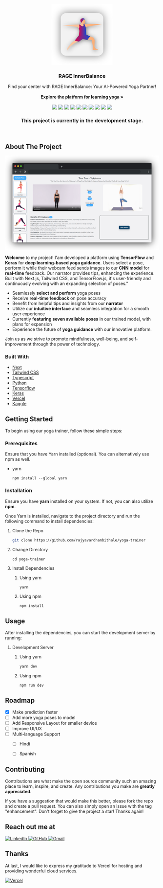                          
<br/>
<div align="center">
<a href="https://rage-innerbalance.vercel.app/">
<img src="images/logo/logo_men_shadow.png" alt="Logo" width="200" height="200">
</a>
<h3 align="center">RAGE InnerBalance</h3>
<p align="center">
Find your center with RAGE InnerBalance: Your AI-Powered Yoga Partner!
<br/>
<br/>
<a href="https://rage-innerbalance.vercel.app/">
<strong>Explore the platform for learning yoga »</strong></a>
<br/>
<br/>
<img src="https://img.shields.io/badge/Next.js-000000.svg?style=for-the-badge&logo=nextdotjs&logoColor=white"/>

<img src="https://img.shields.io/badge/Tailwind%20CSS-06B6D4.svg?style=for-the-badge&logo=Tailwind-CSS&logoColor=white"/>
<img src="https://img.shields.io/badge/TypeScript-3178C6.svg?style=for-the-badge&logo=TypeScript&logoColor=white"/>

<img src="https://img.shields.io/badge/Python-3776AB.svg?style=for-the-badge&logo=Python&logoColor=white"/>

<img src="https://img.shields.io/badge/TensorFlow-FF6F00.svg?style=for-the-badge&logo=TensorFlow&logoColor=white"/>

<img src="https://img.shields.io/badge/Keras-D00000.svg?style=for-the-badge&logo=Keras&logoColor=white"/>

<img src="https://img.shields.io/badge/Ionic-3880FF.svg?style=for-the-badge&logo=Ionic&logoColor=white"/>


<img src="https://img.shields.io/badge/Vercel-000000.svg?style=for-the-badge&logo=Vercel&logoColor=white"/>

<img src="https://img.shields.io/badge/Inkscape-000000.svg?style=for-the-badge&logo=Inkscape&logoColor=white"/>

<img src="https://img.shields.io/badge/Kaggle-20BEFF.svg?style=for-the-badge&logo=Kaggle&logoColor=white"/>



</p>
<h3 align="center">This project is currently in the development stage.</h3>
<br/>
</div>


 ## About The Project

![Screenshort](images/preview/proto2-new.png)


**Welcome** to my project! I'am developed a platform using **TensorFlow** and **Keras** for **deep learning-based yoga guidance**. Users select a pose, perform it while their webcam feed sends images to our **CNN model** for **real-time** feedback. Our narrator provides tips, enhancing the experience. Built with Next.js, Tailwind CSS, and TensorFlow.js, it's user-friendly and continuously evolving with an expanding selection of poses."

- Seamlessly **select and perform** yoga poses
- Receive **real-time feedback** on pose accuracy
- Benefit from helpful tips and insights from our **narrator**
- Utilize our **intuitive interface** and seamless integration for a smooth user experience
- Currently f**eaturing seven available poses** in our trained model, with plans for expansion
- Experience the future of **yoga guidance** with our innovative platform. 

Join us as we strive to promote mindfulness, well-being, and self-improvement through the power of technology.
  ### Built With
- [Next](https://nextjs.org)
- [Tailwind CSS](https://tailwindcss.com)
- [Typescript](https://www.typescriptlang.org)
- [Python](https://www.python.org)
- [Tensorflow](https://www.tensorflow.org)
- [Keras](https://keras.io)
- [Vercel](https://vercel.com)
- [Kaggle](https://kaggle.com/)

 ## Getting Started
To begin using our yoga trainer, follow these simple steps:
 ### Prerequisites

Ensure that you have Yarn installed (optional).
You can alternatively use npm as well.
- yarn
  ```
  npm install --global yarn
  ```
 ### Installation

Ensure you have **yarn** installed on your system. If not, you can also utilize **npm**.

Once Yarn is installed, navigate to the project directory and run the following command to install dependencies:

1. Clone the Repo
   ```sh
   git clone https://github.com/rajyavardhanbithale/yoga-trainer

   ```
2. Change Directory
   ```
   cd yoga-trainer
   ```
3. Install Dependencies
   1. Using yarn
      ```sh
      yarn
      ```
   
   2. Using npm
      ```
      npm install
      ```
 ## Usage

After installing the dependencies, you can start the development server by running:

1. Development Server
   1. Using yarn
      ```sh
      yarn dev
      ```
   
   2. Using npm
      ```
      npm run dev
      ```

 ## Roadmap

- [x] Make prediction faster
- [ ] Add more yoga poses to model
- [ ] Add Responsive Layout for smaller device
- [ ] Improve UI/UX 
- [ ] Multi-language Support
  - [ ] Hindi
  - [ ] Spanish


 ## Contributing

Contributions are what make the open source community such an amazing place to learn, inspire, and create. Any contributions you make are **greatly appreciated**.

If you have a suggestion that would make this better, please fork the repo and create a pull request. You can also simply open an issue with the tag "enhancement".
Don't forget to give the project a star! Thanks again!


 ## Reach out me at
<a href="https://www.linkedin.com/in/rajyavardhan-bithale-999482258/" target="_blank">
  <img src="https://img.shields.io/badge/linkedin-%230077B5.svg?style=for-the-badge&logo=linkedin&logoColor=white" alt="LinkedIn">
</a>
<a href="https://github.com/rajyavardhanbithale/" target="_blank">
  <img src="https://img.shields.io/badge/github-%23121011.svg?style=for-the-badge&logo=github&logoColor=white" alt="GitHub">
</a>

<a href="mailto:bithale02@gmail.com" target="_blank">
  <img src="https://img.shields.io/badge/Gmail-D14836?style=for-the-badge&logo=gmail&logoColor=white" alt="Gmail">
</a>


## Thanks
At last, I would like to express my gratitude to Vercel for hosting and providing wonderful cloud services.

[![Vercel](https://img.shields.io/badge/Vercel-000000.svg?style=for-the-badge&logo=Vercel&logoColor=white)](https://vercel.com)